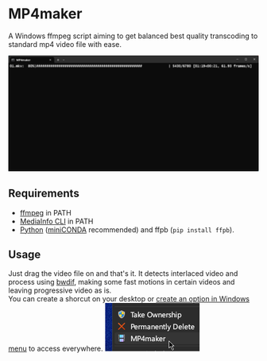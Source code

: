 # MP4maker
A Windows ffmpeg script aiming to get balanced best quality transcoding to standard mp4 video file with ease.

![MP4maker screenshot](https://raw.githubusercontent.com/arthurmv/MP4maker/main/img/screenshot.png "MP4maker screenshot")
## Requirements
* [ffmpeg](https://ffmpeg.org/download.html#build-windows) in PATH
* [MediaInfo CLI](https://mediaarea.net/en/MediaInfo/Download/Windows) in PATH
* [Python](https://www.python.org/downloads/windows/) ([miniCONDA](https://docs.conda.io/projects/miniconda/en/latest/index.html) recommended) and ffpb (`pip install ffpb`).

## Usage
Just drag the video file on and that's it. It detects interlaced video and process using [bwdif](https://ffmpeg.org/ffmpeg-filters.html#bwdif-1), making some fast motions in certain videos and leaving progressive video as is.\
You can create a shorcut on your desktop or [create an option in Windows menu](https://www.sordum.org/7615/easy-context-menu-v1-6/) to access everywhere. ![Menu screenshot](https://raw.githubusercontent.com/arthurmv/MP4maker/main/img/menu.png "Menu screenshot")
